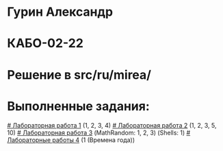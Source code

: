 
# Гурин Александр
# КАБО-02-22
# Решение в src/ru/mirea/
# Выполненные задания:
<a href = "https://github.com/alexandrgurin25/Lab1/tree/main/src/ru/mirea/lab1"># Лабораторная работа 1<a>
(1, 2, 3, 4)
<a href = "https://github.com/alexandrgurin25/Lab1/tree/main/src/ru/mirea/lab2"># Лабораторная работа 2<a>
(1, 2, 3, 5, 10)
<a href = "https://github.com/alexandrgurin25/Lab1/tree/main/src/ru/mirea/lab3"># Лабораторная работа 3<a>
(MathRandom: 1, 2, 3)
(Shells: 1)
<a href = "https://github.com/alexandrgurin25/Lab1/tree/main/src/ru/mirea/lab4"># Лабораторные работы 4<a>
(1 (Времена года))
